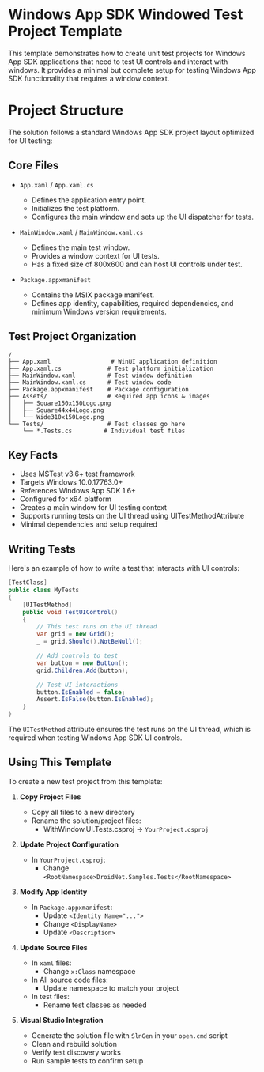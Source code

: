 # Windows App SDK Windowed Test Project Template

This template demonstrates how to create unit test projects for Windows App SDK applications that need to test UI controls and interact with windows. It provides a minimal but complete setup for testing Windows App SDK functionality that requires a window context.

# Project Structure

The solution follows a standard Windows App SDK project layout optimized for UI testing:

## Core Files

- `App.xaml` / `App.xaml.cs`
  - Defines the application entry point.
  - Initializes the test platform.
  - Configures the main window and sets up the UI dispatcher for tests.

- `MainWindow.xaml` / `MainWindow.xaml.cs`
  - Defines the main test window.
  - Provides a window context for UI tests.
  - Has a fixed size of 800x600 and can host UI controls under test.

- `Package.appxmanifest`
  - Contains the MSIX package manifest.
  - Defines app identity, capabilities, required dependencies, and minimum Windows version requirements.

## Test Project Organization
```
/
├── App.xaml                 # WinUI application definition
├── App.xaml.cs             # Test platform initialization
├── MainWindow.xaml         # Test window definition
├── MainWindow.xaml.cs      # Test window code
├── Package.appxmanifest    # Package configuration
├── Assets/                 # Required app icons & images
│   ├── Square150x150Logo.png
│   ├── Square44x44Logo.png
│   └── Wide310x150Logo.png
└── Tests/                  # Test classes go here
    └── *.Tests.cs         # Individual test files
```

## Key Facts
- Uses MSTest v3.6+ test framework
- Targets Windows 10.0.17763.0+
- References Windows App SDK 1.6+
- Configured for x64 platform
- Creates a main window for UI testing context
- Supports running tests on the UI thread using UITestMethodAttribute
- Minimal dependencies and setup required

## Writing Tests

Here's an example of how to write a test that interacts with UI controls:

```csharp
[TestClass]
public class MyTests
{
    [UITestMethod]
    public void TestUIControl()
    {
        // This test runs on the UI thread
        var grid = new Grid();
        _ = grid.Should().NotBeNull();

        // Add controls to test
        var button = new Button();
        grid.Children.Add(button);

        // Test UI interactions
        button.IsEnabled = false;
        Assert.IsFalse(button.IsEnabled);
    }
}
```

The `UITestMethod` attribute ensures the test runs on the UI thread, which is required when testing Windows App SDK UI controls.

## Using This Template

To create a new test project from this template:

1. **Copy Project Files**
   - Copy all files to a new directory
   - Rename the solution/project files:
     - WithWindow.UI.Tests.csproj → `YourProject.csproj`

2. **Update Project Configuration**
   - In `YourProject.csproj`:
     - Change `<RootNamespace>DroidNet.Samples.Tests</RootNamespace>`

3. **Modify App Identity**
   - In `Package.appxmanifest`:
     - Update `<Identity Name="...">`
     - Change `<DisplayName>`
     - Update `<Description>`

4. **Update Source Files**
   - In `xaml` files:
     - Change `x:Class` namespace
   - In All source code files:
     - Update namespace to match your project
   - In test files:
     - Rename test classes as needed

5. **Visual Studio Integration**
   - Generate the solution file with `SlnGen` in your `open.cmd` script
   - Clean and rebuild solution
   - Verify test discovery works
   - Run sample tests to confirm setup
